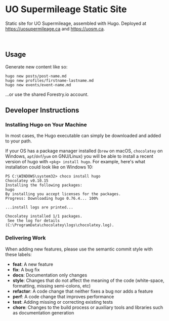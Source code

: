 # UO Supermileage Static Site

<!-- [![Netlify Status](https://api.netlify.com/api/v1/badges/2f7abf6d-e538-41cc-87eb-9c00b00e09be/deploy-status)](https://app.netlify.com/sites/uoe/deploys) -->

Static site for UO Supermileage, assembled with Hugo. Deployed at <https://uosupermileage.ca> and <https://uosm.ca>.

<br />

## Usage

Generate new content like so:

```
hugo new posts/post-name.md
hugo new profiles/firstname-lastname.md
hugo new events/event-name.md
```

...or use the shared Forestry.io account.

## Developer Instructions

### Installing Hugo on Your Machine

In most cases, the Hugo executable can simply be downloaded and added to your path.

If your OS has a package manager installed (`brew` on macOS, `chocolatey` on Windows, `apt`/`dnf`/`yum` on GNU/Linux)
you will be able to install a recent version of hugo with `<pkg> install hugo`. For example, here's what
installation could look like on Windows 10:

```
PS C:\WINDOWS\system32> choco install hugo
Chocolatey v0.10.15
Installing the following packages:
hugo
By installing you accept licenses for the packages.
Progress: Downloading hugo 0.76.4... 100%

...install logs are printed...

Chocolatey installed 1/1 packages.
 See the log for details (C:\ProgramData\chocolatey\logs\chocolatey.log).
```

### Delivering Work

When adding new features, please use the semantic commit style with these labels:

- **feat**: A new feature
- **fix**: A bug fix
- **docs**: Documentation only changes
- **style**: Changes that do not affect the meaning of the code (white-space, formatting, missing semi-colons, etc)
- **refactor**: A code change that neither fixes a bug nor adds a feature
- **perf**: A code change that improves performance
- **test**: Adding missing or correcting existing tests
- **chore**: Changes to the build process or auxiliary tools and libraries such as documentation generation
